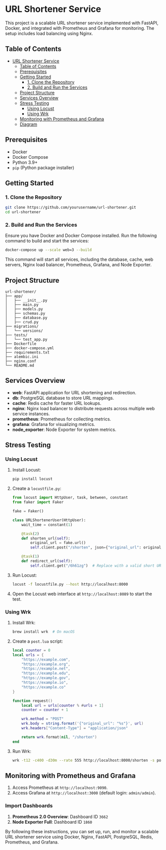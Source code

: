 # URL Shortener Service

This project is a scalable URL shortener service implemented with FastAPI, Docker, and integrated with Prometheus and Grafana for monitoring. The setup includes load balancing using Nginx.

## Table of Contents

- [URL Shortener Service](#url-shortener-service)
  - [Table of Contents](#table-of-contents)
  - [Prerequisites](#prerequisites)
  - [Getting Started](#getting-started)
    - [1. Clone the Repository](#1-clone-the-repository)
    - [2. Build and Run the Services](#2-build-and-run-the-services)
  - [Project Structure](#project-structure)
  - [Services Overview](#services-overview)
  - [Stress Testing](#stress-testing)
    - [Using Locust](#using-locust)
    - [Using Wrk](#using-wrk)
  - [Monitoring with Prometheus and Grafana](#monitoring-with-prometheus-and-grafana)
  - [Diagram](#diagram)

## Prerequisites

- Docker
- Docker Compose
- Python 3.9+
- `pip` (Python package installer)

## Getting Started

### 1. Clone the Repository

```sh
git clone https://github.com/yourusername/url-shortener.git
cd url-shortener
```

### 2. Build and Run the Services

Ensure you have Docker and Docker Compose installed. Run the following command to build and start the services:

```sh
docker-compose up --scale web=3 --build
```

This command will start all services, including the database, cache, web servers, Nginx load balancer, Prometheus, Grafana, and Node Exporter.

## Project Structure

```plaintext
url-shortener/
├── app/
│   ├── __init__.py
│   ├── main.py
│   ├── models.py
│   ├── schemas.py
│   ├── database.py
│   ├── crud.py
├── migrations/
│   └── versions/
├── tests/
│   └── test_app.py
├── Dockerfile
├── docker-compose.yml
├── requirements.txt
├── alembic.ini
├── nginx.conf
└── README.md
```

## Services Overview

- **web**: FastAPI application for URL shortening and redirection.
- **db**: PostgreSQL database to store URL mappings.
- **cache**: Redis cache for faster URL lookups.
- **nginx**: Nginx load balancer to distribute requests across multiple web service instances.
- **prometheus**: Prometheus for collecting metrics.
- **grafana**: Grafana for visualizing metrics.
- **node_exporter**: Node Exporter for system metrics.

## Stress Testing

### Using Locust

1. Install Locust:

    ```sh
    pip install locust
    ```

2. Create a `locustfile.py`:

    ```python
    from locust import HttpUser, task, between, constant
    from faker import Faker

    fake = Faker()

    class URLShortenerUser(HttpUser):
        wait_time = constant(1)

        @task(2)
        def shorten_url(self):
            original_url = fake.url()
            self.client.post("/shorten", json={"original_url": original_url})

        @task(1)
        def redirect_url(self):
            self.client.get("/6h61zg")  # Replace with a valid short URL from your service
    ```

3. Run Locust:

    ```sh
    locust -f locustfile.py --host http://localhost:8000
    ```

4. Open the Locust web interface at `http://localhost:8089` to start the test.

### Using Wrk

1. Install Wrk:

    ```sh
    brew install wrk  # On macOS
    ```

2. Create a `post.lua` script:

    ```lua
    local counter = 0
    local urls = {
        "https://example.com",
        "https://example.org",
        "https://example.net",
        "https://example.edu",
        "https://example.gov",
        "https://example.io",
        "https://example.co"
    }

    function request()
        local url = urls[counter % #urls + 1]
        counter = counter + 1

        wrk.method = "POST"
        wrk.body = string.format('{"original_url": "%s"}', url)
        wrk.headers["Content-Type"] = "application/json"

        return wrk.format(nil, "/shorten")
    end
    ```

3. Run Wrk:

    ```sh
    wrk -t12 -c400 -d30m --rate 555 http://localhost:8000/shorten -s post.lua
    ```

## Monitoring with Prometheus and Grafana

1. Access Prometheus at `http://localhost:9090`.
2. Access Grafana at `http://localhost:3000` (default login: `admin/admin`).

### Import Dashboards

1. **Prometheus 2.0 Overview**: Dashboard ID `3662`
2. **Node Exporter Full**: Dashboard ID `1860`


By following these instructions, you can set up, run, and monitor a scalable URL shortener service using Docker, Nginx, FastAPI, PostgreSQL, Redis, Prometheus, and Grafana.